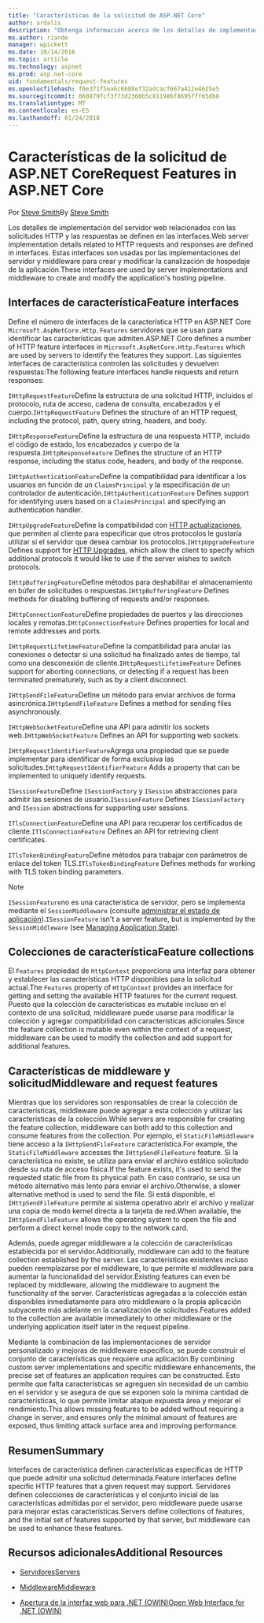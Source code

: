 ```yaml
---
title: "Características de la solicitud de ASP.NET Core"
author: ardalis
description: "Obtenga información acerca de los detalles de implementación de servidor web relacionados con las solicitudes HTTP y las respuestas que se definen en interfaces de ASP.NET Core."
ms.author: riande
manager: wpickett
ms.date: 10/14/2016
ms.topic: article
ms.technology: aspnet
ms.prod: asp.net-core
uid: fundamentals/request-features
ms.openlocfilehash: f0e371f5ea6c6688ef32adcacf667a412e4625e5
ms.sourcegitcommit: 060879fcf3f73d2366b5c811986f8695fff65db8
ms.translationtype: MT
ms.contentlocale: es-ES
ms.lasthandoff: 01/24/2018
---
```

# <a name="request-features-in-aspnet-core"></a><span data-ttu-id="4788a-103">Características de la solicitud de ASP.NET Core</span><span class="sxs-lookup"><span data-stu-id="4788a-103">Request Features in ASP.NET Core</span></span>

<span data-ttu-id="4788a-104">Por [Steve Smith](https://ardalis.com/)</span><span class="sxs-lookup"><span data-stu-id="4788a-104">By [Steve Smith](https://ardalis.com/)</span></span>

<span data-ttu-id="4788a-105">Los detalles de implementación del servidor web relacionados con las solicitudes HTTP y las respuestas se definen en las interfaces.</span><span class="sxs-lookup"><span data-stu-id="4788a-105">Web server implementation details related to HTTP requests and responses are defined in interfaces.</span></span> <span data-ttu-id="4788a-106">Estas interfaces son usadas por las implementaciones del servidor y middleware para crear y modificar la canalización de hospedaje de la aplicación.</span><span class="sxs-lookup"><span data-stu-id="4788a-106">These interfaces are used by server implementations and middleware to create and modify the application's hosting pipeline.</span></span>

## <a name="feature-interfaces"></a><span data-ttu-id="4788a-107">Interfaces de característica</span><span class="sxs-lookup"><span data-stu-id="4788a-107">Feature interfaces</span></span>

<span data-ttu-id="4788a-108">Define el número de interfaces de la característica HTTP en ASP.NET Core `Microsoft.AspNetCore.Http.Features` servidores que se usan para identificar las características que admiten.</span><span class="sxs-lookup"><span data-stu-id="4788a-108">ASP.NET Core defines a number of HTTP feature interfaces in `Microsoft.AspNetCore.Http.Features` which are used by servers to identify the features they support.</span></span> <span data-ttu-id="4788a-109">Las siguientes interfaces de característica controlen las solicitudes y devuelven respuestas:</span><span class="sxs-lookup"><span data-stu-id="4788a-109">The following feature interfaces handle requests and return responses:</span></span>

<span data-ttu-id="4788a-110">`IHttpRequestFeature`Define la estructura de una solicitud HTTP, incluidos el protocolo, ruta de acceso, cadena de consulta, encabezados y el cuerpo.</span><span class="sxs-lookup"><span data-stu-id="4788a-110">`IHttpRequestFeature` Defines the structure of an HTTP request, including the protocol, path, query string, headers, and body.</span></span>

<span data-ttu-id="4788a-111">`IHttpResponseFeature`Define la estructura de una respuesta HTTP, incluido el código de estado, los encabezados y cuerpo de la respuesta.</span><span class="sxs-lookup"><span data-stu-id="4788a-111">`IHttpResponseFeature` Defines the structure of an HTTP response, including the status code, headers, and body of the response.</span></span>

<span data-ttu-id="4788a-112">`IHttpAuthenticationFeature`Define la compatibilidad para identificar a los usuarios en función de un `ClaimsPrincipal` y la especificación de un controlador de autenticación.</span><span class="sxs-lookup"><span data-stu-id="4788a-112">`IHttpAuthenticationFeature` Defines support for identifying users based on a `ClaimsPrincipal` and specifying an authentication handler.</span></span>

<span data-ttu-id="4788a-113">`IHttpUpgradeFeature`Define la compatibilidad con [HTTP actualizaciones](https://tools.ietf.org/html/rfc2616.html#section-14.42), que permiten al cliente para especificar que otros protocolos le gustaría utilizar si el servidor que desea cambiar los protocolos.</span><span class="sxs-lookup"><span data-stu-id="4788a-113">`IHttpUpgradeFeature` Defines support for [HTTP Upgrades](https://tools.ietf.org/html/rfc2616.html#section-14.42), which allow the client to specify which additional protocols it would like to use if the server wishes to switch protocols.</span></span>

<span data-ttu-id="4788a-114">`IHttpBufferingFeature`Define métodos para deshabilitar el almacenamiento en búfer de solicitudes o respuestas.</span><span class="sxs-lookup"><span data-stu-id="4788a-114">`IHttpBufferingFeature` Defines methods for disabling buffering of requests and/or responses.</span></span>

<span data-ttu-id="4788a-115">`IHttpConnectionFeature`Define propiedades de puertos y las direcciones locales y remotas.</span><span class="sxs-lookup"><span data-stu-id="4788a-115">`IHttpConnectionFeature` Defines properties for local and remote addresses and ports.</span></span>

<span data-ttu-id="4788a-116">`IHttpRequestLifetimeFeature`Define la compatibilidad para anular las conexiones o detectar si una solicitud ha finalizado antes de tiempo, tal como una desconexión de cliente.</span><span class="sxs-lookup"><span data-stu-id="4788a-116">`IHttpRequestLifetimeFeature` Defines support for aborting connections, or detecting if a request has been terminated prematurely, such as by a client disconnect.</span></span>

<span data-ttu-id="4788a-117">`IHttpSendFileFeature`Define un método para enviar archivos de forma asincrónica.</span><span class="sxs-lookup"><span data-stu-id="4788a-117">`IHttpSendFileFeature` Defines a method for sending files asynchronously.</span></span>

<span data-ttu-id="4788a-118">`IHttpWebSocketFeature`Define una API para admitir los sockets web.</span><span class="sxs-lookup"><span data-stu-id="4788a-118">`IHttpWebSocketFeature` Defines an API for supporting web sockets.</span></span>

<span data-ttu-id="4788a-119">`IHttpRequestIdentifierFeature`Agrega una propiedad que se puede implementar para identificar de forma exclusiva las solicitudes.</span><span class="sxs-lookup"><span data-stu-id="4788a-119">`IHttpRequestIdentifierFeature` Adds a property that can be implemented to uniquely identify requests.</span></span>

<span data-ttu-id="4788a-120">`ISessionFeature`Define `ISessionFactory` y `ISession` abstracciones para admitir las sesiones de usuario.</span><span class="sxs-lookup"><span data-stu-id="4788a-120">`ISessionFeature` Defines `ISessionFactory` and `ISession` abstractions for supporting user sessions.</span></span>

<span data-ttu-id="4788a-121">`ITlsConnectionFeature`Define una API para recuperar los certificados de cliente.</span><span class="sxs-lookup"><span data-stu-id="4788a-121">`ITlsConnectionFeature` Defines an API for retrieving client certificates.</span></span>

<span data-ttu-id="4788a-122">`ITlsTokenBindingFeature`Define métodos para trabajar con parámetros de enlace del token TLS.</span><span class="sxs-lookup"><span data-stu-id="4788a-122">`ITlsTokenBindingFeature` Defines methods for working with TLS token binding parameters.</span></span>

> [!NOTE]
> <span data-ttu-id="4788a-123">`ISessionFeature`no es una característica de servidor, pero se implementa mediante el `SessionMiddleware` (consulte [administrar el estado de aplicación](app-state.md)).</span><span class="sxs-lookup"><span data-stu-id="4788a-123">`ISessionFeature` isn't a server feature, but is implemented by the `SessionMiddleware` (see [Managing Application State](app-state.md)).</span></span>

## <a name="feature-collections"></a><span data-ttu-id="4788a-124">Colecciones de característica</span><span class="sxs-lookup"><span data-stu-id="4788a-124">Feature collections</span></span>

<span data-ttu-id="4788a-125">El `Features` propiedad de `HttpContext` proporciona una interfaz para obtener y establecer las características HTTP disponibles para la solicitud actual.</span><span class="sxs-lookup"><span data-stu-id="4788a-125">The `Features` property of `HttpContext` provides an interface for getting and setting the available HTTP features for the current request.</span></span> <span data-ttu-id="4788a-126">Puesto que la colección de características es mutable incluso en el contexto de una solicitud, middleware puede usarse para modificar la colección y agregar compatibilidad con características adicionales.</span><span class="sxs-lookup"><span data-stu-id="4788a-126">Since the feature collection is mutable even within the context of a request, middleware can be used to modify the collection and add support for additional features.</span></span>

## <a name="middleware-and-request-features"></a><span data-ttu-id="4788a-127">Características de middleware y solicitud</span><span class="sxs-lookup"><span data-stu-id="4788a-127">Middleware and request features</span></span>

<span data-ttu-id="4788a-128">Mientras que los servidores son responsables de crear la colección de características, middleware puede agregar a esta colección y utilizar las características de la colección.</span><span class="sxs-lookup"><span data-stu-id="4788a-128">While servers are responsible for creating the feature collection, middleware can both add to this collection and consume features from the collection.</span></span> <span data-ttu-id="4788a-129">Por ejemplo, el `StaticFileMiddleware` tiene acceso a la `IHttpSendFileFeature` característica.</span><span class="sxs-lookup"><span data-stu-id="4788a-129">For example, the `StaticFileMiddleware` accesses the `IHttpSendFileFeature` feature.</span></span> <span data-ttu-id="4788a-130">Si la característica no existe, se utiliza para enviar el archivo estático solicitado desde su ruta de acceso física.</span><span class="sxs-lookup"><span data-stu-id="4788a-130">If the feature exists, it's used to send the requested static file from its physical path.</span></span> <span data-ttu-id="4788a-131">En caso contrario, se usa un método alternativo más lento para enviar el archivo.</span><span class="sxs-lookup"><span data-stu-id="4788a-131">Otherwise, a slower alternative method is used to send the file.</span></span> <span data-ttu-id="4788a-132">Si está disponible, el `IHttpSendFileFeature` permite al sistema operativo abrir el archivo y realizar una copia de modo kernel directa a la tarjeta de red.</span><span class="sxs-lookup"><span data-stu-id="4788a-132">When available, the `IHttpSendFileFeature` allows the operating system to open the file and perform a direct kernel mode copy to the network card.</span></span>

<span data-ttu-id="4788a-133">Además, puede agregar middleware a la colección de características establecida por el servidor.</span><span class="sxs-lookup"><span data-stu-id="4788a-133">Additionally, middleware can add to the feature collection established by the server.</span></span> <span data-ttu-id="4788a-134">Las características existentes incluso pueden reemplazarse por el middleware, lo que permite el middleware para aumentar la funcionalidad del servidor.</span><span class="sxs-lookup"><span data-stu-id="4788a-134">Existing features can even be replaced by middleware, allowing the middleware to augment the functionality of the server.</span></span> <span data-ttu-id="4788a-135">Características agregadas a la colección están disponibles inmediatamente para otro middleware o la propia aplicación subyacente más adelante en la canalización de solicitudes.</span><span class="sxs-lookup"><span data-stu-id="4788a-135">Features added to the collection are available immediately to other middleware or the underlying application itself later in the request pipeline.</span></span>

<span data-ttu-id="4788a-136">Mediante la combinación de las implementaciones de servidor personalizado y mejoras de middleware específico, se puede construir el conjunto de características que requiere una aplicación.</span><span class="sxs-lookup"><span data-stu-id="4788a-136">By combining custom server implementations and specific middleware enhancements, the precise set of features an application requires can be constructed.</span></span> <span data-ttu-id="4788a-137">Esto permite que falta características se agreguen sin necesidad de un cambio en el servidor y se asegura de que se exponen solo la mínima cantidad de características, lo que permite limitar ataque expuesta área y mejorar el rendimiento.</span><span class="sxs-lookup"><span data-stu-id="4788a-137">This allows missing features to be added without requiring a change in server, and ensures only the minimal amount of features are exposed, thus limiting attack surface area and improving performance.</span></span>

## <a name="summary"></a><span data-ttu-id="4788a-138">Resumen</span><span class="sxs-lookup"><span data-stu-id="4788a-138">Summary</span></span>

<span data-ttu-id="4788a-139">Interfaces de característica definen características específicas de HTTP que puede admitir una solicitud determinada.</span><span class="sxs-lookup"><span data-stu-id="4788a-139">Feature interfaces define specific HTTP features that a given request may support.</span></span> <span data-ttu-id="4788a-140">Servidores definen colecciones de características y el conjunto inicial de las características admitidas por el servidor, pero middleware puede usarse para mejorar estas características.</span><span class="sxs-lookup"><span data-stu-id="4788a-140">Servers define collections of features, and the initial set of features supported by that server, but middleware can be used to enhance these features.</span></span>

## <a name="additional-resources"></a><span data-ttu-id="4788a-141">Recursos adicionales</span><span class="sxs-lookup"><span data-stu-id="4788a-141">Additional Resources</span></span>

* [<span data-ttu-id="4788a-142">Servidores</span><span class="sxs-lookup"><span data-stu-id="4788a-142">Servers</span></span>](servers/index.md)

* [<span data-ttu-id="4788a-143">Middleware</span><span class="sxs-lookup"><span data-stu-id="4788a-143">Middleware</span></span>](middleware.md)

* [<span data-ttu-id="4788a-144">Apertura de la interfaz web para .NET (OWIN)</span><span class="sxs-lookup"><span data-stu-id="4788a-144">Open Web Interface for .NET (OWIN)</span></span>](owin.md)

